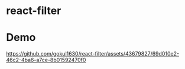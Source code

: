 ﻿# react-filter

# Demo



https://github.com/gokul1630/react-filter/assets/43679827/69d010e2-46c2-4ba6-a7ce-8b01592470f0


